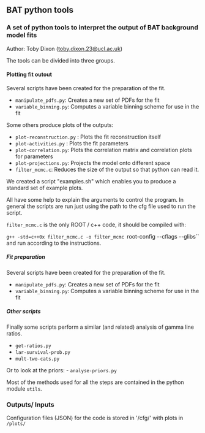 ## BAT python tools
### A set of python tools to interpret the output of BAT background model fits
Author: Toby Dixon (toby.dixon.23@ucl.ac.uk)

The tools can be divided into three groups.

#### Plotting fit outout
Several scripts have been created for the preparation of the fit.

- `manipulate_pdfs.py`: Creates a new set of PDFs for the fit 
- `variable_binning.py`: Computes a variable binning scheme for use in the fit

Some others produce plots of the outputs:

- `plot-reconstruction.py` : Plots the fit reconstruction itself
- `plot-activities.py` :  Plots the fit parameters
- `plot-correlation.py`: Plots the correlation matrix and correlation plots for parameters
- `plot-projections.py`: Projects the model onto different space
- `filter_mcmc.c`: Reduces the size of the output so that python can read it.

We created a script "examples.sh" which enables you to produce a standard set of example plots.

All have some help to explain the arguments to control the program. In general the scripts are run just using the path to the cfg file used to run the script.

`filter_mcmc.c` is the only ROOT / c++ code, it should be compiled with:

`g++ -std=c++0x filter_mcmc.c -o filter_mcmc `root-config  --cflags --glibs``
and run according to the instructions.


##### Fit preparation
Several scripts have been created for the preparation of the fit.

- `manipulate_pdfs.py`: Creates a new set of PDFs for the fit 
- `variable_binning.py`: Computes a variable binning scheme for use in the fit

##### Other scripts
Finally some scripts perform a similar (and related) analysis of gamma line ratios.
- `get-ratios.py`
- `lar-survival-prob.py`
- `mult-two-cats.py`

Or to look at the priors:
    - `analyse-priors.py`

Most of the methods used for all the steps are contained in the python module `utils`.

### Outputs/ Inputs
Configuration files (JSON) for the code is stored in '/cfg/' with plots in `/plots/`